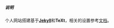 ##### 说明

个人网站搭建基于[**Jekyll**](https://import.jekyllrb.com/)和**TeXt**，相关的设置参考[文档](https://kitian616.github.io/jekyll-TeXt-theme/docs/zh/quick-start)。

